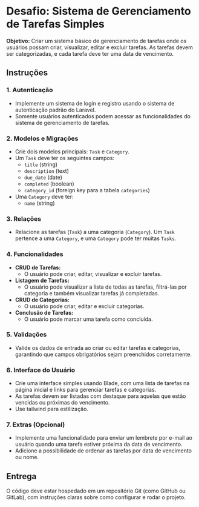 # Desafio: Sistema de Gerenciamento de Tarefas Simples

**Objetivo:** Criar um sistema básico de gerenciamento de tarefas onde os usuários possam criar, visualizar, editar e excluir tarefas. As tarefas devem ser categorizadas, e cada tarefa deve ter uma data de vencimento.

## Instruções

### 1. Autenticação
- Implemente um sistema de login e registro usando o sistema de autenticação padrão do Laravel.
- Somente usuários autenticados podem acessar as funcionalidades do sistema de gerenciamento de tarefas.

### 2. Modelos e Migrações
- Crie dois modelos principais: `Task` e `Category`.
- Um `Task` deve ter os seguintes campos:
  - `title` (string)
  - `description` (text)
  - `due_date` (date)
  - `completed` (boolean)
  - `category_id` (foreign key para a tabela `categories`)
- Uma `Category` deve ter:
  - `name` (string)

### 3. Relações
- Relacione as tarefas (`Task`) a uma categoria (`Category`). Um `Task` pertence a uma `Category`, e uma `Category` pode ter muitas `Tasks`.

### 4. Funcionalidades
- **CRUD de Tarefas:**
  - O usuário pode criar, editar, visualizar e excluir tarefas.
- **Listagem de Tarefas:**
  - O usuário pode visualizar a lista de todas as tarefas, filtrá-las por categoria e também visualizar tarefas já completadas.
- **CRUD de Categorias:**
  - O usuário pode criar, editar e excluir categorias.
- **Conclusão de Tarefas:**
  - O usuário pode marcar uma tarefa como concluída.

### 5. Validações
- Valide os dados de entrada ao criar ou editar tarefas e categorias, garantindo que campos obrigatórios sejam preenchidos corretamente.

### 6. Interface do Usuário
- Crie uma interface simples usando Blade, com uma lista de tarefas na página inicial e links para gerenciar tarefas e categorias.
- As tarefas devem ser listadas com destaque para aquelas que estão vencidas ou próximas do vencimento.
- Use tailwind para estilização.

### 7. Extras (Opcional)
- Implemente uma funcionalidade para enviar um lembrete por e-mail ao usuário quando uma tarefa estiver próxima da data de vencimento.
- Adicione a possibilidade de ordenar as tarefas por data de vencimento ou nome.

## Entrega
O código deve estar hospedado em um repositório Git (como GitHub ou GitLab), com instruções claras sobre como configurar e rodar o projeto.

